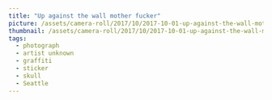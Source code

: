 ```yaml
---
title: "Up against the wall mother fucker"
picture: /assets/camera-roll/2017/10/2017-10-01-up-against-the-wall-mother-fucker/20171001_190527563_iOS.jpg
thumbnail: /assets/camera-roll/2017/10/2017-10-01-up-against-the-wall-mother-fucker/20171001_190527563_iOS-thumbnail.jpg
tags:
  - photograph
  - artist unknown
  - graffiti
  - sticker
  - skull
  - Seattle
---
```

